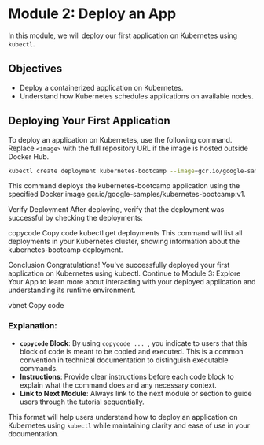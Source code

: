 # Module 2: Deploy an App

In this module, we will deploy our first application on Kubernetes using `kubectl`.

## Objectives

- Deploy a containerized application on Kubernetes.
- Understand how Kubernetes schedules applications on available nodes.

## Deploying Your First Application

To deploy an application on Kubernetes, use the following command. Replace `<image>` with the full repository URL if the image is hosted outside Docker Hub.

```bash
kubectl create deployment kubernetes-bootcamp --image=gcr.io/google-samples/kubernetes-bootcamp:v1
```
This command deploys the kubernetes-bootcamp application using the specified Docker image gcr.io/google-samples/kubernetes-bootcamp:v1.

Verify Deployment
After deploying, verify that the deployment was successful by checking the deployments:

copycode
Copy code
kubectl get deployments
This command will list all deployments in your Kubernetes cluster, showing information about the kubernetes-bootcamp deployment.

Conclusion
Congratulations! You've successfully deployed your first application on Kubernetes using kubectl. Continue to Module 3: Explore Your App to learn more about interacting with your deployed application and understanding its runtime environment.

vbnet
Copy code

### Explanation:

- **`copycode` Block**: By using ```copycode ... ```, you indicate to users that this block of code is meant to be copied and executed. This is a common convention in technical documentation to distinguish executable commands.
- **Instructions**: Provide clear instructions before each code block to explain what the command does and any necessary context.
- **Link to Next Module**: Always link to the next module or section to guide users through the tutorial sequentially.

This format will help users understand how to deploy an application on Kubernetes using `kubectl` while maintaining clarity and ease of use in your documentation.
